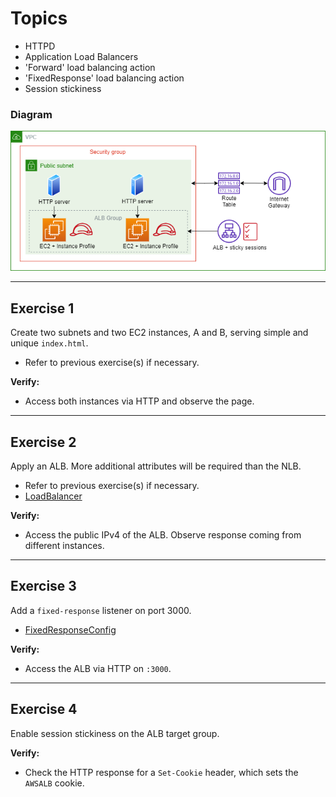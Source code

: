 # Topics
- HTTPD
- Application Load Balancers
- 'Forward' load balancing action
- 'FixedResponse' load balancing action
- Session stickiness

### Diagram

![Diagram](e15.png)

---

## Exercise 1
Create two subnets and two EC2 instances, A and B, serving simple and unique `index.html`.
- Refer to previous exercise(s) if necessary. 

**Verify:** 
- Access both instances via HTTP and observe the page.

---

## Exercise 2
Apply an ALB. More additional attributes will be required than the NLB.
- Refer to previous exercise(s) if necessary. 
- [LoadBalancer](https://docs.aws.amazon.com/AWSCloudFormation/latest/UserGuide/aws-resource-elasticloadbalancingv2-loadbalancer.html)

**Verify:** 
- Access the public IPv4 of the ALB. Observe response coming from different instances.

---

## Exercise 3
Add a `fixed-response` listener on port 3000.
- [FixedResponseConfig](https://docs.aws.amazon.com/AWSCloudFormation/latest/UserGuide/aws-properties-elasticloadbalancingv2-listener-fixedresponseconfig.html)

**Verify:**
- Access the ALB via HTTP on `:3000`.

---

## Exercise 4
Enable session stickiness on the ALB target group.

**Verify:**
- Check the HTTP response for a `Set-Cookie` header, which sets the `AWSALB` cookie.

